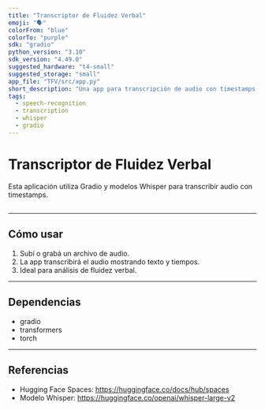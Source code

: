 ```yaml
---
title: "Transcriptor de Fluidez Verbal"
emoji: "🗣️"
colorFrom: "blue"
colorTo: "purple"
sdk: "gradio"
python_version: "3.10"
sdk_version: "4.49.0"
suggested_hardware: "t4-small"
suggested_storage: "small"
app_file: "TFV/src/app.py"
short_description: "Una app para transcripción de audio con timestamps "
tags:
  - speech-recognition
  - transcription
  - whisper
  - gradio
---
```

#
# Transcriptor de Fluidez Verbal

Esta aplicación utiliza Gradio y modelos Whisper para transcribir audio con timestamps.
##
---

## Cómo usar

1. Subí o grabá un archivo de audio.
2. La app transcribirá el audio mostrando texto y tiempos.
3. Ideal para análisis de fluidez verbal.

---

## Dependencias

- gradio
- transformers
- torch

---

## Referencias

- Hugging Face Spaces: https://huggingface.co/docs/hub/spaces
- Modelo Whisper: https://huggingface.co/openai/whisper-large-v2
